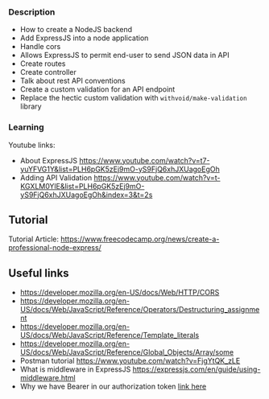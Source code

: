### Description

- How to create a NodeJS backend
- Add ExpressJS into a node application
- Handle cors
- Allows ExpressJS to permit end-user to send JSON data in API
- Create routes
- Create controller
- Talk about rest API conventions
- Create a custom validation for an API endpoint
- Replace the hectic custom validation with `withvoid/make-validation` library

### Learning

Youtube links:

- About ExpressJS https://www.youtube.com/watch?v=t7-yuYFVG1Y&list=PLH6pGK5zEj9mO-yS9FjQ6xhJXUagoEgOh
- Adding API Validation https://www.youtube.com/watch?v=t-KGXLM0YlE&list=PLH6pGK5zEj9mO-yS9FjQ6xhJXUagoEgOh&index=3&t=2s

## Tutorial

Tutorial Article: https://www.freecodecamp.org/news/create-a-professional-node-express/

## Useful links

- https://developer.mozilla.org/en-US/docs/Web/HTTP/CORS
- https://developer.mozilla.org/en-US/docs/Web/JavaScript/Reference/Operators/Destructuring_assignment
- https://developer.mozilla.org/en-US/docs/Web/JavaScript/Reference/Template_literals
- https://developer.mozilla.org/en-US/docs/Web/JavaScript/Reference/Global_Objects/Array/some
- Postman tutorial https://www.youtube.com/watch?v=FjgYtQK_zLE
- What is middleware in ExpressJS https://expressjs.com/en/guide/using-middleware.html
- Why we have Bearer in our authorization token [link here](https://stackoverflow.com/questions/25838183/what-is-the-oauth-2-0-bearer-token-exactly/25843058#:~:text=The%20Bearer%20Token%20is%20created,token%20used%20with%20OAuth%202.0.&text=You%20use%20the%20bearer%20token%20to%20get%20a%20new%20Access%20token.)
